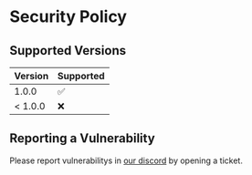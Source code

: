 # Security Policy

## Supported Versions
| Version | Supported          |
| ------- | ------------------ |
| 1.0.0   | :white_check_mark: |
| < 1.0.0 | :x:                |

## Reporting a Vulnerability
Please report vulnerabilitys in [our discord](https://discord.gg/JVyyDukQqV) by opening a ticket.
